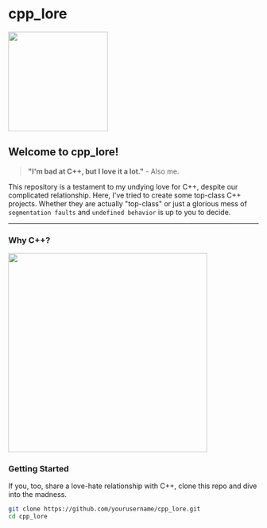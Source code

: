 # cpp_lore

<img src="https://upload.wikimedia.org/wikipedia/commons/1/18/ISO_C%2B%2B_Logo.svg" width="200" />

## Welcome to cpp_lore!

> **"I'm bad at C++, but I love it a lot."** - Also me.

This repository is a testament to my undying love for C++, despite our complicated relationship. Here, I've tried to create some top-class C++ projects. Whether they are actually "top-class" or just a glorious mess of `segmentation faults` and `undefined behavior` is up to you to decide.

---

### Why C++?

<img src="https://i0.wp.com/understandingcontext.com/wp-content/uploads/2013/06/Brain-in-Use-1.jpg?resize=590%2C590&ssl=1" width="400" />

### Getting Started

If you, too, share a love-hate relationship with C++, clone this repo and dive into the madness.

```sh
git clone https://github.com/yourusername/cpp_lore.git
cd cpp_lore
